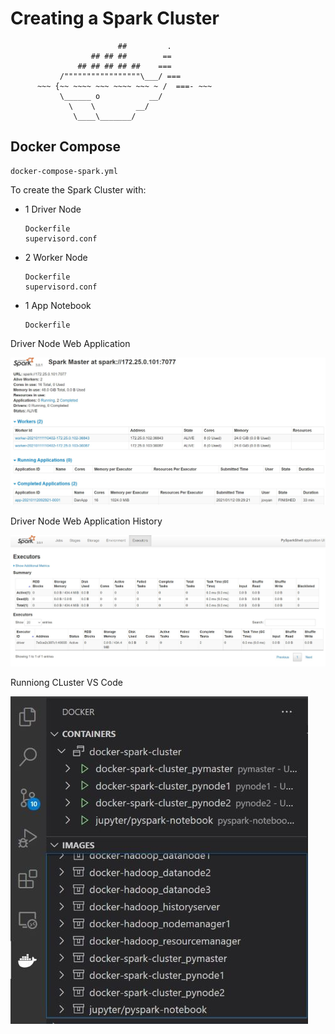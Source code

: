 # Creating a Spark Cluster

```asc
                        ##         .
                  ## ## ##        ==
               ## ## ## ## ##    ===
           /"""""""""""""""""\___/ ===
      ~~~ {~~ ~~~~ ~~~ ~~~~ ~~~ ~ /  ===- ~~~
           \______ o           __/
             \    \         __/
              \____\_______/
```

## Docker Compose

```asc
docker-compose-spark.yml
```

To create the Spark Cluster with:

* 1 Driver Node

    ```asc
    Dockerfile
    supervisord.conf
    ```

* 2 Worker Node

    ```asc
    Dockerfile
    supervisord.conf
    ```

* 1 App Notebook

    ```asc
    Dockerfile
    ```

Driver Node Web Application

![Spark Master](SparkMaster.JPG)

Driver Node Web Application History

![Spark Master](SparkMasterHistory.JPG)

Runniong CLuster VS Code

![Spark Master](running.JPG)
